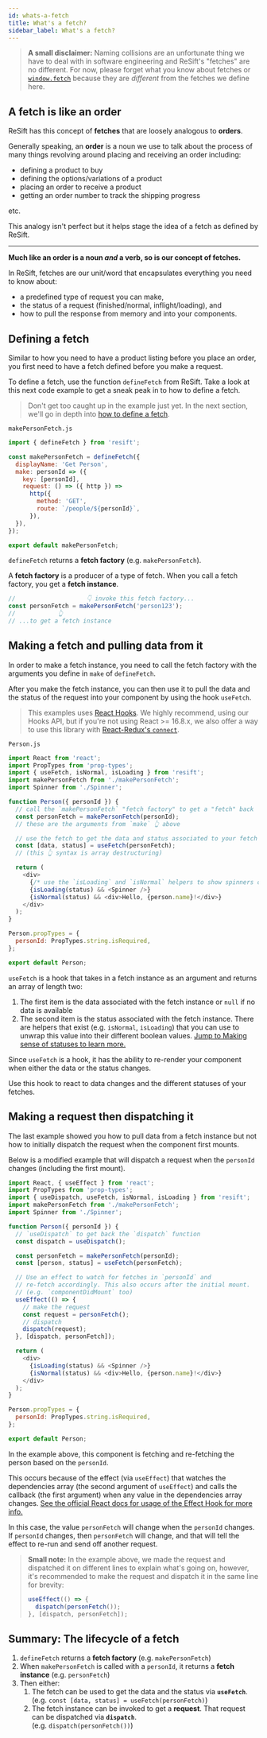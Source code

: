 ```yaml
---
id: whats-a-fetch
title: What's a fetch?
sidebar_label: What's a fetch?
---
```


> **A small disclaimer:** Naming collisions are an unfortunate thing we have to deal with in software engineering and ReSift's "fetches" are no different. For now, please forget what you know about fetches or [`window.fetch`](https://developer.mozilla.org/en-US/docs/Web/API/Fetch_API) because they are _different_ from the fetches we define here.

## A fetch is like an order

ReSift has this concept of **fetches** that are loosely analogous to **orders**.

Generally speaking, an **order** is a noun we use to talk about the process of many things revolving around placing and receiving an order including:

- defining a product to buy
- defining the options/variations of a product
- placing an order to receive a product
- getting an order number to track the shipping progress

etc.

This analogy isn't perfect but it helps stage the idea of a fetch as defined by ReSift.

---

**Much like an order is a noun _and_ a verb, so is our concept of fetches.**

In ReSift, fetches are our unit/word that encapsulates everything you need to know about:

- a predefined type of request you can make,
- the status of a request (finished/normal, inflight/loading), and
- how to pull the response from memory and into your components.

## Defining a fetch

Similar to how you need to have a product listing before you place an order, you first need to have a fetch defined before you make a request.

To define a fetch, use the function `defineFetch` from ReSift. Take a look at this next code example to get a sneak peak in to how to define a fetch.

> Don't get too caught up in the example just yet. In the next section, we'll go in depth into [how to define a fetch](./how-to-define-fetches.md).

`makePersonFetch.js`

```js
import { defineFetch } from 'resift';

const makePersonFetch = defineFetch({
  displayName: 'Get Person',
  make: personId => ({
    key: [personId],
    request: () => ({ http }) =>
      http({
        method: 'GET',
        route: `/people/${personId}`,
      }),
  }),
});

export default makePersonFetch;
```

`defineFetch` returns a **fetch factory** (e.g. `makePersonFetch`).

A **fetch factory** is a producer of a type of fetch. When you call a fetch factory, you get a **fetch instance**.

```js
//                    👇 invoke this fetch factory...
const personFetch = makePersonFetch('person123');
//            👆
// ...to get a fetch instance
```

## Making a fetch and pulling data from it

In order to make a fetch instance, you need to call the fetch factory with the arguments you define in `make` of `defineFetch`.

After you make the fetch instance, you can then use it to pull the data and the status of the request into your component by using the hook `useFetch`.

> This examples uses [React Hooks](https://reactjs.org/docs/hooks-intro.html). We highly recommend, using our Hooks API, but if you're not using React >= 16.8.x, we also offer a way to use this library with [React-Redux's `connect`](../TODO.md).

`Person.js`

```js
import React from 'react';
import PropTypes from 'prop-types';
import { useFetch, isNormal, isLoading } from 'resift';
import makePersonFetch from './makePersonFetch';
import Spinner from './Spinner';

function Person({ personId }) {
  // call the `makePersonFetch` "fetch factory" to get a "fetch" back
  const personFetch = makePersonFetch(personId);
  // these are the arguments from `make` 👆 above

  // use the fetch to get the data and status associated to your fetch
  const [data, status] = useFetch(personFetch);
  // (this 👆 syntax is array destructuring)

  return (
    <div>
      {/* use the `isLoading` and `isNormal` helpers to show spinners or data */}
      {isLoading(status) && <Spinner />}
      {isNormal(status) && <div>Hello, {person.name}!</div>}
    </div>
  );
}

Person.propTypes = {
  personId: PropTypes.string.isRequired,
};

export default Person;
```

`useFetch` is a hook that takes in a fetch instance as an argument and returns an array of length two:

1. The first item is the data associated with the fetch instance or `null` if no data is available
2. The second item is the status associated with the fetch instance. There are helpers that exist (e.g. `isNormal`, `isLoading`) that you can use to unwrap this value into their different boolean values. [Jump to Making sense of statuses to learn more.](../TODO.md)

Since `useFetch` is a hook, it has the ability to re-render your component when either the data or the status changes.

Use this hook to react to data changes and the different statuses of your fetches.

## Making a request then dispatching it

The last example showed you how to pull data from a fetch instance but not how to initially dispatch the request when the component first mounts.

Below is a modified example that will dispatch a request when the `personId` changes (including the first mount).

```js
import React, { useEffect } from 'react';
import PropTypes from 'prop-types';
import { useDispatch, useFetch, isNormal, isLoading } from 'resift';
import makePersonFetch from './makePersonFetch';
import Spinner from './Spinner';

function Person({ personId }) {
  // `useDispatch` to get back the `dispatch` function
  const dispatch = useDispatch();

  const personFetch = makePersonFetch(personId);
  const [person, status] = useFetch(personFetch);

  // Use an effect to watch for fetches in `personId` and
  // re-fetch accordingly. This also occurs after the initial mount.
  // (e.g. `componentDidMount` too)
  useEffect(() => {
    // make the request
    const request = personFetch();
    // dispatch
    dispatch(request);
  }, [dispatch, personFetch]);

  return (
    <div>
      {isLoading(status) && <Spinner />}
      {isNormal(status) && <div>Hello, {person.name}!</div>}
    </div>
  );
}

Person.propTypes = {
  personId: PropTypes.string.isRequired,
};

export default Person;
```

In the example above, this component is fetching and re-fetching the person based on the `personId`.

This occurs because of the effect (via `useEffect`) that watches the dependencies array (the second argument of `useEffect`) and calls the callback (the first argument) when any value in the dependencies array changes. [See the official React docs for usage of the Effect Hook for more info.](https://reactjs.org/docs/hooks-effect.html)

In this case, the value `personFetch` will change when the `personId` changes. If `personId` changes, then `personFetch` will change, and that will tell the effect to re-run and send off another request.

> **Small note:** In the example above, we made the request and dispatched it on different lines to explain what's going on, however, it's recommended to make the request and dispatch it in the same line for brevity:
>
> ```js
> useEffect(() => {
>   dispatch(personFetch());
> }, [dispatch, personFetch]);
> ```

## Summary: The lifecycle of a fetch

1. `defineFetch` returns a **fetch factory** (e.g. `makePersonFetch`)
2. When `makePersonFetch` is called with a `personId`, it returns a **fetch instance** (e.g. `personFetch`)
3. Then either:
   1. The fetch can be used to get the data and the status via **`useFetch`**.
      <br />(e.g. `const [data, status] = useFetch(personFetch)`)
   2. The fetch instance can be invoked to get a **request**. That request can be dispatched via **`dispatch`**.
      <br />(e.g. `dispatch(personFetch())`)
